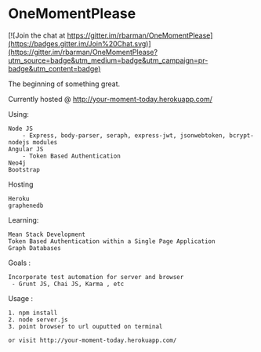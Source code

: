 # OneMomentPlease

[![Join the chat at https://gitter.im/rbarman/OneMomentPlease](https://badges.gitter.im/Join%20Chat.svg)](https://gitter.im/rbarman/OneMomentPlease?utm_source=badge&utm_medium=badge&utm_campaign=pr-badge&utm_content=badge)

The beginning of something great. 

Currently hosted @ http://your-moment-today.herokuapp.com/

Using: 

    Node JS
        - Express, body-parser, seraph, express-jwt, jsonwebtoken, bcrypt-nodejs modules
    Angular JS
        - Token Based Authentication
    Neo4j
    Bootstrap
    
Hosting

    Heroku
    graphenedb
    

Learning: 

    Mean Stack Development
    Token Based Authentication within a Single Page Application
    Graph Databases
  
Goals :

    Incorporate test automation for server and browser
     - Grunt JS, Chai JS, Karma , etc

Usage :

    1. npm install
    2. node server.js
    3. point browser to url ouputted on terminal
    
    or visit http://your-moment-today.herokuapp.com/
